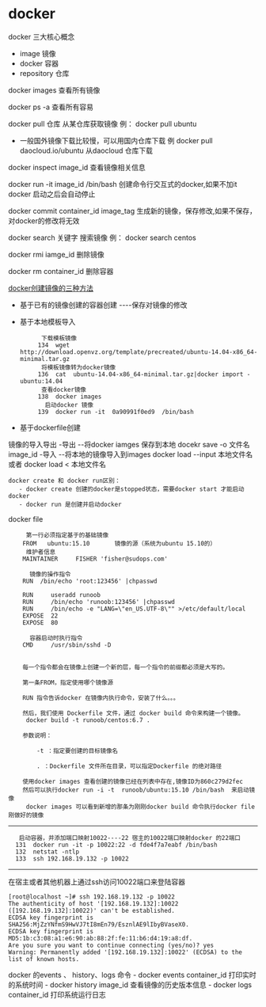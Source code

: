 # docker
docker 三大核心概念

 - image 镜像   
 - docker 容器  
 - repository 仓库

docker images  查看所有镜像

docker ps -a   查看所有容易

docker pull  仓库   从某仓库获取镜像   例： docker pull ubuntu 

  - 一般国外镜像下载比较慢，可以用国内仓库下载  例  docker pull daocloud.io/ubuntu 从daocloud 仓库下载

docker inspect image_id 查看镜像相关信息

docker run -it image_id /bin/bash   创建命令行交互式的docker,如果不加it docker 启动之后会自动停止

docker commit container_id  image_tag  生成新的镜像，保存修改,如果不保存，对docker的修改将无效

docker search 关键字  搜索镜像 例： docker search centos

docker rmi iamge_id 删除镜像

docker   rm container_id 删除容器

[docker创建镜像的三种方法](http://www.cnblogs.com/zhangmingcheng/p/5720792.html)
   - 基于已有的镜像创建的容器创建   ----保存对镜像的修改
   - 基于本地模板导入
      ```
            下载模板镜像
           134  wget http://download.openvz.org/template/precreated/ubuntu-14.04-x86_64-minimal.tar.gz
            将模板镜像转为docker镜像
           136  cat  ubuntu-14.04-x86_64-minimal.tar.gz|docker import - ubuntu:14.04
            查看docker镜像
           138  docker images
             启动docker 镜像
           139  docker run -it  0a90991f0ed9  /bin/bash
       ```

   - 基于dockerfile创建
   
   
   镜像的导入导出
    -导出 --将docker iamges 保存到本地   docekr save -o  文件名   image_id 
    -导入 --将本地的镜像导入到images      docker load --input 本地文件名 或者 docker load < 本地文件名 
    
    docker create 和 docker run区别：
       - docker create 创建的docker是stopped状态，需要docker start 才能启动docker
       - docker run 是创建并启动docker
       
       
docker file
  ```
       第一行必须指定基于的基础镜像
      FROM   ubuntu:15.10       镜像的源（系统为ubuntu 15.10的）
       维护者信息
      MAINTAINER     FISHER 'fisher@sudops.com'

        镜像的操作指令
      RUN  /bin/echo 'root:123456' |chpasswd

      RUN     useradd runoob
      RUN     /bin/echo 'runoob:123456' |chpasswd
      RUN     /bin/echo -e "LANG=\"en_US.UTF-8\"" >/etc/default/local
      EXPOSE  22
      EXPOSE  80

        容器启动时执行指令
      CMD     /usr/sbin/sshd -D


      每一个指令都会在镜像上创建一个新的层，每一个指令的前缀都必须是大写的。

      第一条FROM，指定使用哪个镜像源

      RUN 指令告诉docker 在镜像内执行命令，安装了什么。。。

      然后，我们使用 Dockerfile 文件，通过 docker build 命令来构建一个镜像。
       docker build -t runoob/centos:6.7 .

      参数说明：

          -t ：指定要创建的目标镜像名

          . ：Dockerfile 文件所在目录，可以指定Dockerfile 的绝对路径

      使用docker images 查看创建的镜像已经在列表中存在,镜像ID为860c279d2fec
      然后可以执行docker run -i -t  runoob/ubuntu:15.10 /bin/bash  来启动镜像
       docker images 可以看到新增的那条为刚刚docker build 命令执行docker file刚做好的镜像

  ```
  ***
  ```
     启动容器，并添加端口映射10022----22 宿主的10022端口映射docker 的22端口
    131  docker run -it -p 10022:22 -d fde4f7a7eabf /bin/bash
    132  netstat -ntlp
    133  ssh 192.168.19.132 -p 10022
  ```
  ***
  在宿主或者其他机器上通过ssh访问10022端口来登陆容器
  ```
  [root@localhost ~]# ssh 192.168.19.132 -p 10022
  The authenticity of host '[192.168.19.132]:10022 ([192.168.19.132]:10022)' can't be established.
  ECDSA key fingerprint is SHA256:MjZzYNfmS9HwVJ7tI8mEn79/EsznlAE9lIbyBVaseX0.
  ECDSA key fingerprint is MD5:1b:c3:08:a1:e6:90:ab:88:2f:fe:11:b6:d4:19:a8:df.
  Are you sure you want to continue connecting (yes/no)? yes
  Warning: Permanently added '[192.168.19.132]:10022' (ECDSA) to the list of known hosts.

  ```

docker 的events 、 history、logs 命令
    - docker events container_id  打印实时的系统时间
    - docker history image_id     查看镜像的历史版本信息
    - docker logs container_id    打印系统运行日志
